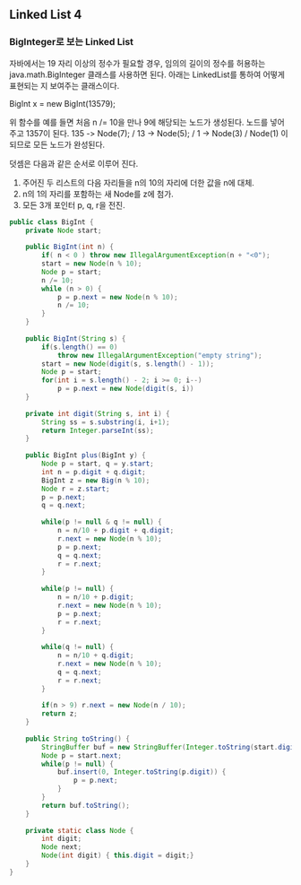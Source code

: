 ## Linked List 4

### BigInteger로 보는 Linked List

자바에서는 19 자리 이상의 정수가 필요할 경우, 임의의 길이의 정수를 허용하는 java.math.BigInteger 클래스를 사용하면 된다. 아래는  LinkedList를 통하여 어떻게 표현되는 지 보여주는 클래스이다. 

BigInt x = new BigInt(13579);

위 함수를 예를 들면 처음 n /= 10을 만나 9에 해당되는 노드가 생성된다. 노드를 넣어 주고 1357이 된다. 135 -> Node(7); / 13 -> Node(5); / 1 -> Node(3) / Node(1) 이 되므로 모든 노드가 완성된다. 

덧셈은 다음과 같은 순서로 이루어 진다.

1. 주어진 두 리스트의 다음 자리들을 n의 10의 자리에 더한 값을 n에 대체.
2. n의 1의 자리를 포함하는 새 Node를 z에 첨가. 
3. 모든 3개 포인터 p, q, r을 전진.

```java
public class BigInt {
    private Node start;
    
    public BigInt(int n) {
		if( n < 0 ) throw new IllegalArgumentException(n + "<0");
		start = new Node(n % 10);
		Node p = start;
		n /= 10;
		while (n > 0) {
			p = p.next = new Node(n % 10);
			n /= 10;
		}
	}
    
    public BigInt(String s) {
		if(s.length() == 0)
			throw new IllegalArgumentException("empty string");
		start = new Node(digit(s, s.length() - 1));
		Node p = start;
		for(int i = s.length() - 2; i >= 0; i--)
			p = p.next = new Node(digit(s, i))
	}
	
	private int digit(String s, int i) {
		String ss = s.substring(i, i+1);
		return Integer.parseInt(ss);
	}
    
    public BigInt plus(BigInt y) {
		Node p = start, q = y.start;
        int n = p.digit + q.digit;
        BigInt z = new Big(n % 10);
        Node r = z.start;
        p = p.next;
        q = q.next;
        
        while(p != null & q != null) {
            n = n/10 + p.digit + q.digit;
            r.next = new Node(n % 10);
            p = p.next;
            q = q.next;
            r = r.next;
        }
        
        while(p != null) {
            n = n/10 + p.digit;
            r.next = new Node(n % 10);
            p = p.next;
            r = r.next;
        }
        
        while(q != null) {
            n = n/10 + q.digit;
            r.next = new Node(n % 10);
            q = q.next;
            r = r.next;
        }
        
        if(n > 9) r.next = new Node(n / 10);
        return z;
    }
    
    public String toString() {
        StringBuffer buf = new StringBuffer(Integer.toString(start.digit));
        Node p = start.next;
        while(p != null) {
            buf.insert(0, Integer.toString(p.digit)) {
                p = p.next;
            }
        }
        return buf.toString();
    }
    
    private static class Node {
        int digit;
        Node next;
        Node(int digit) { this.digit = digit;}
    }
}
```

